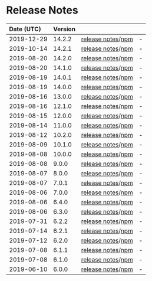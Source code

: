 # Release Notes

| Date (UTC) | Version |  |  |
| :-- | :-- | :--: | :-- |
| 2019-12-29 | 14.2.2 | [release notes](v14.2.2/README.md)/[npm](https://www.npmjs.com/package/@dagonmetric/ng-translit/v/14.2.2) | - |
| 2019-10-14 | 14.2.1 | [release notes](v14.2.1/README.md)/[npm](https://www.npmjs.com/package/@dagonmetric/ng-translit/v/14.2.1) | - |
| 2019-08-20 | 14.2.0 | [release notes](v14.2.0/README.md)/[npm](https://www.npmjs.com/package/@dagonmetric/ng-translit/v/14.2.0) | - |
| 2019-08-20 | 14.1.0 | [release notes](v14.1.0/README.md)/[npm](https://www.npmjs.com/package/@dagonmetric/ng-translit/v/14.1.0) | - |
| 2019-08-19 | 14.0.1 | [release notes](v14.0.1/README.md)/[npm](https://www.npmjs.com/package/@dagonmetric/ng-translit/v/14.0.1) | - |
| 2019-08-19 | 14.0.0 | [release notes](v14.0.0/README.md)/[npm](https://www.npmjs.com/package/@dagonmetric/ng-translit/v/14.0.0) | - |
| 2019-08-16 | 13.0.0 | [release notes](v13.0.0/README.md)/[npm](https://www.npmjs.com/package/@dagonmetric/ng-translit/v/13.0.0) | - |
| 2019-08-16 | 12.1.0 | [release notes](v12.1.0/README.md)/[npm](https://www.npmjs.com/package/@dagonmetric/ng-translit/v/12.1.0) | - |
| 2019-08-15 | 12.0.0 | [release notes](v12.0.0/README.md)/[npm](https://www.npmjs.com/package/@dagonmetric/ng-translit/v/12.0.0) | - |
| 2019-08-14 | 11.0.0 | [release notes](v11.0.0/README.md)/[npm](https://www.npmjs.com/package/@dagonmetric/ng-translit/v/11.0.0) | - |
| 2019-08-12 | 10.2.0 | [release notes](v10.2.0/README.md)/[npm](https://www.npmjs.com/package/@dagonmetric/ng-translit/v/10.2.0) | - |
| 2019-08-09 | 10.1.0 | [release notes](v10.1.0/README.md)/[npm](https://www.npmjs.com/package/@dagonmetric/ng-translit/v/10.1.0) | - |
| 2019-08-08 | 10.0.0 | [release notes](v10.0.0/README.md)/[npm](https://www.npmjs.com/package/@dagonmetric/ng-translit/v/10.0.0) | - |
| 2019-08-08 | 9.0.0 | [release notes](v9.0.0/README.md)/[npm](https://www.npmjs.com/package/@dagonmetric/ng-translit/v/9.0.0) | - |
| 2019-08-07 | 8.0.0 | [release notes](v8.0.0/README.md)/[npm](https://www.npmjs.com/package/@dagonmetric/ng-translit/v/8.0.0) | - |
| 2019-08-07 | 7.0.1 | [release notes](v7.0.1/README.md)/[npm](https://www.npmjs.com/package/@dagonmetric/ng-translit/v/7.0.1) | - |
| 2019-08-06 | 7.0.0 | [release notes](v7.0.0/README.md)/[npm](https://www.npmjs.com/package/@dagonmetric/ng-translit/v/7.0.0) | - |
| 2019-08-06 | 6.4.0 | [release notes](v6.4.0/README.md)/[npm](https://www.npmjs.com/package/@dagonmetric/ng-translit/v/6.4.0) | - |
| 2019-08-06 | 6.3.0 | [release notes](v6.3.0/README.md)/[npm](https://www.npmjs.com/package/@dagonmetric/ng-translit/v/6.3.0) | - |
| 2019-07-31 | 6.2.2 | [release notes](v6.2.2/README.md)/[npm](https://www.npmjs.com/package/@dagonmetric/ng-translit/v/6.2.2) | - |
| 2019-07-14 | 6.2.1 | [release notes](v6.2.1/README.md)/[npm](https://www.npmjs.com/package/@dagonmetric/ng-translit/v/6.2.1) | - |
| 2019-07-12 | 6.2.0 | [release notes](v6.2.0/README.md)/[npm](https://www.npmjs.com/package/@dagonmetric/ng-translit/v/6.2.0) | - |
| 2019-07-08 | 6.1.1 | [release notes](v6.1.1/README.md)/[npm](https://www.npmjs.com/package/@dagonmetric/ng-translit/v/6.1.1) | - |
| 2019-07-08 | 6.1.0 | [release notes](v6.1.0/README.md)/[npm](https://www.npmjs.com/package/@dagonmetric/ng-translit/v/6.1.0) | - |
| 2019-06-10 | 6.0.0 | [release notes](v6.0.0/README.md)/[npm](https://www.npmjs.com/package/@dagonmetric/ng-translit/v/6.0.0) | - |

